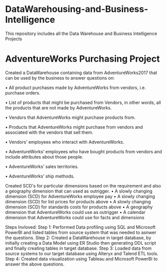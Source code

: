 # DataWarehousing-and-Business-Intelligence
This repository includes all the Data Warehouse and Business Intelligence Projects

# AdventureWorks Purchasing Project

Created a DataWarehouse containing data from AdventureWorks2017 that can be used by the business to answer questions on:

• All product purchases made by AdventureWorks from vendors, i.e. purchase orders.

• List of products that might be purchased from Vendors, in other words, all the products that are not made by AdventureWorks.

• Vendors that AdventureWorks might purchase products from.

• Products that AdventureWorks might purchase from vendors and associated with the vendors that sell them.

• Vendors’ employees who interact with AdventureWorks.

• AdventureWorks’ employees who have bought products from vendors and include attributes about those people.

• AdventureWorks’ sales territories.

• AdventureWorks’ ship methods.

Created SCD's for particular dimensions based on the requirement and also a geography dimension that can used as outrigger.
• A slowly changing dimension (SCD) for AdventureWorks employee pay
• A slowly changing dimension (SCD) for list prices for products above
• A slowly changing dimension (SCD) for standards costs for products above
• A geography dimension that AdventureWorks could use as outrigger
• A calendar dimension that AdventureWorks could use for facts and dimensions

Steps Invloved:
Step 1: Performed Data profiling using SQL and Microsoft PowerBI and listed tables from source system that was needed to asnwer the questions.
Step 2: Created a DataWarehouse in target database, by initially creating a Data Model using ER Studio then generating DDL script and finally creating tables in target database.
Step 3: Loaded data from source systems to our target database using Alteryx and Talend ETL tools.
Step 4: Created data visualization using Tableau and Microsoft PowerBI to answer the above questions.

